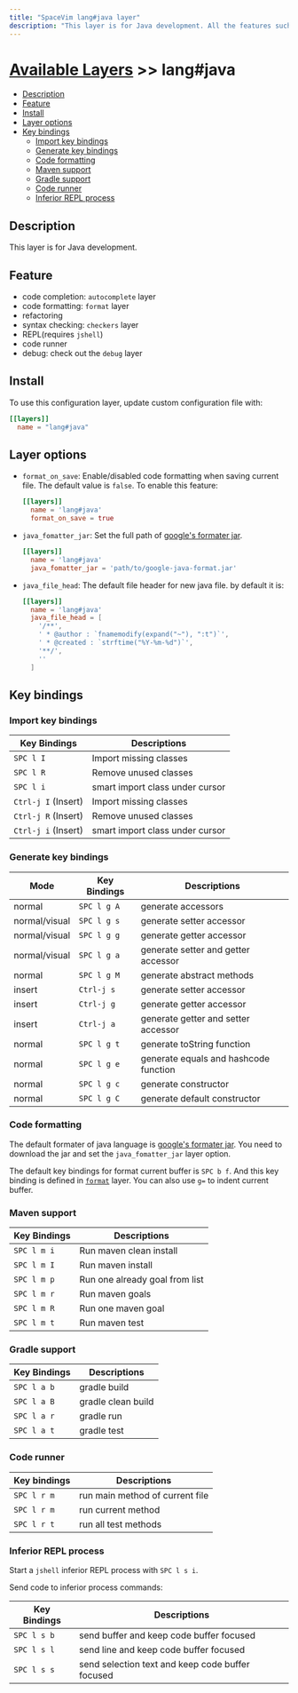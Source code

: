 ```yaml
---
title: "SpaceVim lang#java layer"
description: "This layer is for Java development. All the features such as code completion, formatting, syntax checking, REPL and debug have be done in this layer."
---
```


# [Available Layers](../../) >> lang#java

<!-- vim-markdown-toc GFM -->

- [Description](#description)
- [Feature](#feature)
- [Install](#install)
- [Layer options](#layer-options)
- [Key bindings](#key-bindings)
  - [Import key bindings](#import-key-bindings)
  - [Generate key bindings](#generate-key-bindings)
  - [Code formatting](#code-formatting)
  - [Maven support](#maven-support)
  - [Gradle support](#gradle-support)
  - [Code runner](#code-runner)
  - [Inferior REPL process](#inferior-repl-process)

<!-- vim-markdown-toc -->

## Description

This layer is for Java development.

## Feature

- code completion: `autocomplete` layer
- code formatting: `format` layer
- refactoring
- syntax checking: `checkers` layer
- REPL(requires `jshell`)
- code runner
- debug: check out the `debug` layer

## Install

To use this configuration layer, update custom configuration file with:

```toml
[[layers]]
  name = "lang#java"
```

## Layer options

- `format_on_save`: Enable/disabled code formatting when saving current file.
  The default value is `false`. To enable this feature:
  ```toml
  [[layers]]
    name = 'lang#java'
    format_on_save = true
  ```
- `java_fomatter_jar`: Set the full path of [google's formater jar](https://github.com/google/google-java-format).
  ```toml
  [[layers]]
    name = 'lang#java'
    java_fomatter_jar = 'path/to/google-java-format.jar'
  ```
- `java_file_head`: The default file header for new java file. by default it is:
  ```toml
  [[layers]]
    name = 'lang#java'
    java_file_head = [
      '/**',
      ' * @author : `fnamemodify(expand("~"), ":t")`',
      ' * @created : `strftime("%Y-%m-%d")`',
      '**/',
      ''
    ]
  ```

## Key bindings

### Import key bindings

| Key Bindings        | Descriptions                    |
| ------------------- | ------------------------------- |
| `SPC l I`           | Import missing classes          |
| `SPC l R`           | Remove unused classes           |
| `SPC l i`           | smart import class under cursor |
| `Ctrl-j I` (Insert) | Import missing classes          |
| `Ctrl-j R` (Insert) | Remove unused classes           |
| `Ctrl-j i` (Insert) | smart import class under cursor |

### Generate key bindings

| Mode          | Key Bindings | Descriptions                          |
| ------------- | ------------ | ------------------------------------- |
| normal        | `SPC l g A`  | generate accessors                    |
| normal/visual | `SPC l g s`  | generate setter accessor              |
| normal/visual | `SPC l g g`  | generate getter accessor              |
| normal/visual | `SPC l g a`  | generate setter and getter accessor   |
| normal        | `SPC l g M`  | generate abstract methods             |
| insert        | `Ctrl-j s`   | generate setter accessor              |
| insert        | `Ctrl-j g`   | generate getter accessor              |
| insert        | `Ctrl-j a`   | generate getter and setter accessor   |
| normal        | `SPC l g t`  | generate toString function            |
| normal        | `SPC l g e`  | generate equals and hashcode function |
| normal        | `SPC l g c`  | generate constructor                  |
| normal        | `SPC l g C`  | generate default constructor          |

### Code formatting

The default formater of java language is [google's formater jar](https://github.com/google/google-java-format).
You need to download the jar and set the `java_fomatter_jar` layer option.

The default key bindings for format current buffer is `SPC b f`.
And this key binding is defined in [`format`](../layers/format/) layer.
You can also use `g=` to indent current buffer.

### Maven support

| Key Bindings | Descriptions                   |
| ------------ | ------------------------------ |
| `SPC l m i`  | Run maven clean install        |
| `SPC l m I`  | Run maven install              |
| `SPC l m p`  | Run one already goal from list |
| `SPC l m r`  | Run maven goals                |
| `SPC l m R`  | Run one maven goal             |
| `SPC l m t`  | Run maven test                 |

### Gradle support

| Key Bindings | Descriptions       |
| ------------ | ------------------ |
| `SPC l a b`  | gradle build       |
| `SPC l a B`  | gradle clean build |
| `SPC l a r`  | gradle run         |
| `SPC l a t`  | gradle test        |

### Code runner

| Key bindings | Descriptions                    |
| ------------ | ------------------------------- |
| `SPC l r m`  | run main method of current file |
| `SPC l r m`  | run current method              |
| `SPC l r t`  | run all test methods            |

### Inferior REPL process

Start a `jshell` inferior REPL process with `SPC l s i`.

Send code to inferior process commands:

| Key Bindings | Descriptions                                     |
| ------------ | ------------------------------------------------ |
| `SPC l s b`  | send buffer and keep code buffer focused         |
| `SPC l s l`  | send line and keep code buffer focused           |
| `SPC l s s`  | send selection text and keep code buffer focused |
